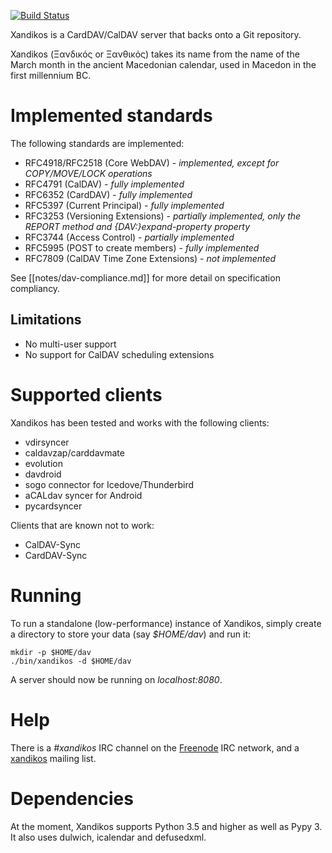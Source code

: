 [![Build Status](https://travis-ci.org/jelmer/xandikos.png?branch=master)](https://travis-ci.org/jelmer/xandikos)

Xandikos is a CardDAV/CalDAV server that backs onto a Git repository.

Xandikos (Ξανδικός or Ξανθικός) takes its name from the name of the March month
in the ancient Macedonian calendar, used in Macedon in the first millennium BC.

Implemented standards
=====================

The following standards are implemented:

 - RFC4918/RFC2518 (Core WebDAV) - *implemented, except for COPY/MOVE/LOCK operations*
 - RFC4791 (CalDAV) - *fully implemented*
 - RFC6352 (CardDAV) - *fully implemented*
 - RFC5397 (Current Principal) - *fully implemented*
 - RFC3253 (Versioning Extensions) - *partially implemented, only the REPORT method and {DAV:}expand-property property*
 - RFC3744 (Access Control) - *partially implemented*
 - RFC5995 (POST to create members) - *fully implemented*
 - RFC7809 (CalDAV Time Zone Extensions) - *not implemented*

See [[notes/dav-compliance.md]] for more detail on specification compliancy.

Limitations
-----------

 - No multi-user support
 - No support for CalDAV scheduling extensions

Supported clients
=================

Xandikos has been tested and works with the following clients:

 - vdirsyncer
 - caldavzap/carddavmate
 - evolution
 - davdroid
 - sogo connector for Icedove/Thunderbird
 - aCALdav syncer for Android
 - pycardsyncer

Clients that are known not to work:

 - CalDAV-Sync
 - CardDAV-Sync

Running
=======

To run a standalone (low-performance) instance of Xandikos, simply create a
directory to store your data (say *$HOME/dav*) and run it:

```shell
mkdir -p $HOME/dav
./bin/xandikos -d $HOME/dav
```

A server should now be running on _localhost:8080_.

Help
====

There is a *#xandikos* IRC channel on the [Freenode](https://www.freenode.net/)
IRC network, and a [xandikos](https://groups.google.com/forum/#!forum/xandikos)
mailing list.

Dependencies
============

At the moment, Xandikos supports Python 3.5 and higher as well as Pypy 3. It
also uses dulwich, icalendar and defusedxml.
